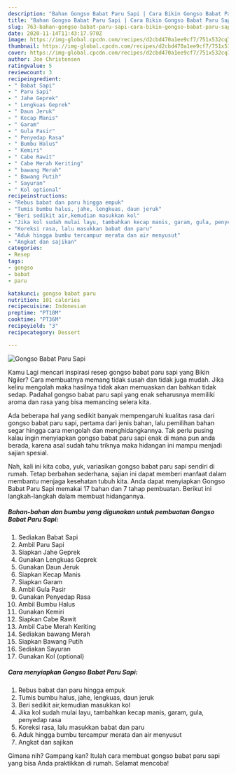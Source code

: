 ```yaml
---
description: "Bahan Gongso Babat Paru Sapi | Cara Bikin Gongso Babat Paru Sapi Yang Lezat Sekali"
title: "Bahan Gongso Babat Paru Sapi | Cara Bikin Gongso Babat Paru Sapi Yang Lezat Sekali"
slug: 763-bahan-gongso-babat-paru-sapi-cara-bikin-gongso-babat-paru-sapi-yang-lezat-sekali
date: 2020-11-14T11:43:17.970Z
image: https://img-global.cpcdn.com/recipes/d2cbd470a1ee9cf7/751x532cq70/gongso-babat-paru-sapi-foto-resep-utama.jpg
thumbnail: https://img-global.cpcdn.com/recipes/d2cbd470a1ee9cf7/751x532cq70/gongso-babat-paru-sapi-foto-resep-utama.jpg
cover: https://img-global.cpcdn.com/recipes/d2cbd470a1ee9cf7/751x532cq70/gongso-babat-paru-sapi-foto-resep-utama.jpg
author: Joe Christensen
ratingvalue: 5
reviewcount: 3
recipeingredient:
- " Babat Sapi"
- " Paru Sapi"
- " Jahe Geprek"
- " Lengkuas Geprek"
- " Daun Jeruk"
- " Kecap Manis"
- " Garam"
- " Gula Pasir"
- " Penyedap Rasa"
- " Bumbu Halus"
- " Kemiri"
- " Cabe Rawit"
- " Cabe Merah Keriting"
- " bawang Merah"
- " Bawang Putih"
- " Sayuran"
- " Kol optional"
recipeinstructions:
- "Rebus babat dan paru hingga empuk"
- "Tumis bumbu halus, jahe, lengkuas, daun jeruk"
- "Beri sedikit air,kemudian masukkan kol"
- "Jika kol sudah mulai layu, tambahkan kecap manis, garam, gula, penyedap rasa"
- "Koreksi rasa, lalu masukkan babat dan paru"
- "Aduk hingga bumbu tercampur merata dan air menyusut"
- "Angkat dan sajikan"
categories:
- Resep
tags:
- gongso
- babat
- paru

katakunci: gongso babat paru 
nutrition: 101 calories
recipecuisine: Indonesian
preptime: "PT10M"
cooktime: "PT36M"
recipeyield: "3"
recipecategory: Dessert

---
```



![Gongso Babat Paru Sapi](https://img-global.cpcdn.com/recipes/d2cbd470a1ee9cf7/751x532cq70/gongso-babat-paru-sapi-foto-resep-utama.jpg)

Kamu Lagi mencari inspirasi resep gongso babat paru sapi yang Bikin Ngiler? Cara membuatnya memang tidak susah dan tidak juga mudah. Jika keliru mengolah maka hasilnya tidak akan memuaskan dan bahkan tidak sedap. Padahal gongso babat paru sapi yang enak seharusnya memiliki aroma dan rasa yang bisa memancing selera kita.



Ada beberapa hal yang sedikit banyak mempengaruhi kualitas rasa dari gongso babat paru sapi, pertama dari jenis bahan, lalu pemilihan bahan segar hingga cara mengolah dan menghidangkannya. Tak perlu pusing kalau ingin menyiapkan gongso babat paru sapi enak di mana pun anda berada, karena asal sudah tahu triknya maka hidangan ini mampu menjadi sajian spesial.


Nah, kali ini kita coba, yuk, variasikan gongso babat paru sapi sendiri di rumah. Tetap berbahan sederhana, sajian ini dapat memberi manfaat dalam membantu menjaga kesehatan tubuh kita. Anda dapat menyiapkan Gongso Babat Paru Sapi memakai 17 bahan dan 7 tahap pembuatan. Berikut ini langkah-langkah dalam membuat hidangannya.

<!--inarticleads1-->

##### Bahan-bahan dan bumbu yang digunakan untuk pembuatan Gongso Babat Paru Sapi:

1. Sediakan  Babat Sapi
1. Ambil  Paru Sapi
1. Siapkan  Jahe Geprek
1. Gunakan  Lengkuas Geprek
1. Gunakan  Daun Jeruk
1. Siapkan  Kecap Manis
1. Siapkan  Garam
1. Ambil  Gula Pasir
1. Gunakan  Penyedap Rasa
1. Ambil  Bumbu Halus
1. Gunakan  Kemiri
1. Siapkan  Cabe Rawit
1. Ambil  Cabe Merah Keriting
1. Sediakan  bawang Merah
1. Siapkan  Bawang Putih
1. Sediakan  Sayuran
1. Gunakan  Kol (optional)




<!--inarticleads2-->

##### Cara menyiapkan Gongso Babat Paru Sapi:

1. Rebus babat dan paru hingga empuk
1. Tumis bumbu halus, jahe, lengkuas, daun jeruk
1. Beri sedikit air,kemudian masukkan kol
1. Jika kol sudah mulai layu, tambahkan kecap manis, garam, gula, penyedap rasa
1. Koreksi rasa, lalu masukkan babat dan paru
1. Aduk hingga bumbu tercampur merata dan air menyusut
1. Angkat dan sajikan




Gimana nih? Gampang kan? Itulah cara membuat gongso babat paru sapi yang bisa Anda praktikkan di rumah. Selamat mencoba!
